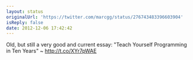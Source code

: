 ```yaml
---
layout: status
originalUrl: 'https://twitter.com/marcgg/status/276743483396603904'
isReply: false
date: 2012-12-06 17:42:42
---
```


Old, but still a very good and current essay: "Teach Yourself Programming in Ten Years" ~ http://t.co/XYr7pWAE
